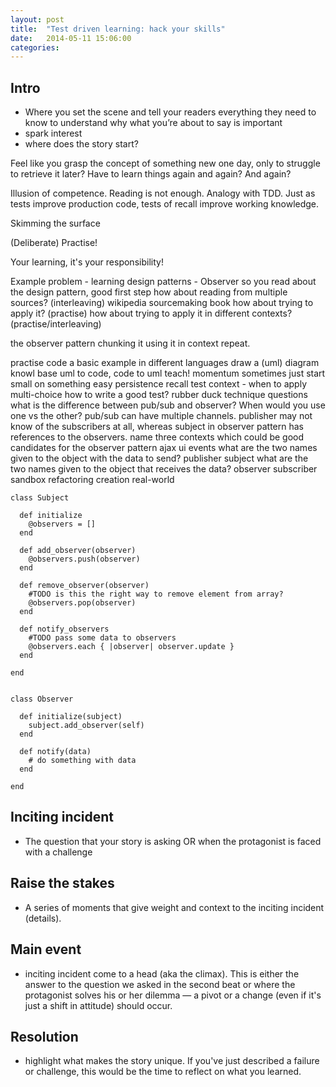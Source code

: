 ```yaml
---
layout: post
title:  "Test driven learning: hack your skills"
date:   2014-05-11 15:06:00
categories: 
---
```


## Intro
* Where you set the scene and tell your readers everything they need to know to
understand why what you’re about to say is important
* spark interest
* where does the story start?

Feel like you grasp the concept of something new one day, only to struggle to
retrieve it later? Have to learn things again and again? And again?

Illusion of competence. Reading is not enough. Analogy with TDD. Just as tests
improve production code, tests of recall improve working knowledge.

Skimming the surface

(Deliberate) Practise!

Your learning, it's your responsibility!

Example problem - learning design patterns - Observer
  so you read about the design pattern, good first step
    how about reading from multiple sources? (interleaving)
      wikipedia
      sourcemaking
      book
    how about trying to apply it? (practise)
    how about trying to apply it in different contexts?  (practise/interleaving)

  the observer pattern
    chunking it
    using it in context
    repeat.

  practise
    code a basic example
      in different languages
    draw a (uml) diagram
    knowl base
    uml to code, code to uml
    teach!
    momentum
      sometimes just start small on something easy
    persistence
    recall
      test context - when to apply
      multi-choice
        how to write a good test?
      rubber duck technique
      questions
        what is the difference between pub/sub and observer? When would you
        use one vs the other?
          pub/sub can have multiple channels. publisher may not know of the
          subscribers at all, whereas subject in observer pattern has
          references to the observers.
        name three contexts which could be good candidates for the observer
        pattern
          ajax
          ui events
        what are the two names given to the object with the data to send?
          publisher
          subject
        what are the two names given to the object that receives the data?
          observer
          subscriber
    sandbox 
      refactoring
      creation
    real-world

    class Subject

      def initialize
        @observers = []
      end

      def add_observer(observer)
        @observers.push(observer)
      end

      def remove_observer(observer)
        #TODO is this the right way to remove element from array?
        @observers.pop(observer)
      end
        
      def notify_observers
        #TODO pass some data to observers
        @observers.each { |observer| observer.update }
      end

    end


    class Observer

      def initialize(subject)
        subject.add_observer(self)
      end

      def notify(data)
        # do something with data
      end

    end




## Inciting incident
* The question that your story is asking OR when the protagonist is faced with a
challenge

## Raise the stakes
* A series of moments that give weight and context to the inciting incident
(details).

## Main event
* inciting incident come to a head (aka the climax). This is either the answer
to the question we asked in the second beat or where the protagonist solves
his or her dilemma — a pivot or a change (even if it's just a shift in
attitude) should occur.

## Resolution
* highlight what makes the story unique. If you've just described a failure or
challenge, this would be the time to reflect on what you learned. 


